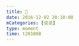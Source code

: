 ```yaml
---
title: 🍰
date: 2016-12-02 20:10:08
mCategories: [说说]
type: moment
time: t201008
---
```


<div id="pics-20161202201008"></div>

<script src="/lib/moment/pics.js"></script>
<script>
var data = [
    {"link": "2016-12-02_000000.jpeg", "type": "shuoshuo"},
    {"link": "2016-12-02_000001.jpeg", "type": "shuoshuo"}
];
picsRender(data, "pics-20161202201008");
</script>
